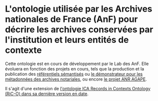 # L'ontologie utilisée par les Archives nationales de France (AnF) pour décrire les archives conservées par l'institution et leurs entités de contexte


Cette ontologie est en cours de développement par le Lab des AnF. Elle évoluera en fonction des projets en cours, tels que la production et la publication des [référentiels sémantisés](https://github.com/ArchivesNationalesFR/Referentiels) ou [le démonstrateur pour les métadonnées des archives notariales](https://sparna-git.github.io/sparnatural-demonstrateur-an/), ou encore [le projet ANR AGAPE](https://agape-anr.github.io/). 

Il s'agit d'une extension de [l'ontologie ICA Records in Contexts Ontology (RiC-O) dans sa dernière version en date](https://www.ica.org/standards/RiC/ontology).
